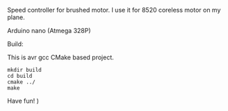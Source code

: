 Speed controller for brushed motor.
I use it for 8520 coreless motor on my plane.

Arduino nano (Atmega 328P)

Build:

This is avr gcc CMake based project.
```
mkdir build
cd build
cmake ../
make
```
Have fun! )
